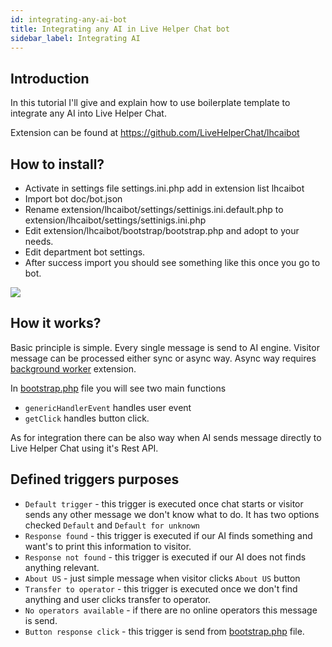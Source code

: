 ```yaml
---
id: integrating-any-ai-bot
title: Integrating any AI in Live Helper Chat bot
sidebar_label: Integrating AI
---
```


## Introduction

In this tutorial I'll give and explain how to use boilerplate template to integrate any AI into Live Helper Chat.

Extension can be found at https://github.com/LiveHelperChat/lhcaibot

## How to install?

* Activate in settings file settings.ini.php add in extension list lhcaibot
* Import bot doc/bot.json
* Rename extension/lhcaibot/settings/settinigs.ini.default.php to extension/lhcaibot/settings/settinigs.ini.php
* Edit extension/lhcaibot/bootstrap/bootstrap.php and adopt to your needs.
* Edit department bot settings.
* After success import you should see something like this once you go to bot.

![](/img/bot/lhcaibot.png)

## How it works?

Basic principle is simple. Every single message is send to AI engine. Visitor message can be processed either sync or async way. Async way requires [background worker](https://github.com/LiveHelperChat/lhc-php-resque) extension.

In [bootstrap.php](https://github.com/LiveHelperChat/lhcaibot/blob/master/bootstrap/bootstrap.php) file you will see two main functions

* `genericHandlerEvent` handles user event
* `getClick` handles button click.

As for integration there can be also way when AI sends message directly to Live Helper Chat using it's Rest API.

## Defined triggers purposes

* `Default trigger` - this trigger is executed once chat starts or visitor sends any other message we don't know what to do. It has two options checked `Default` and `Default for unknown`
* `Response found` - this trigger is executed if our AI finds something and want's to print this information to visitor.
* `Response not found` - this trigger is executed if our AI does not finds anything relevant.
* `About US` - just simple message when visitor clicks `About US` button
* `Transfer to operator` - this trigger is executed once we don't find anything and user clicks transfer to operator.
* `No operators available` - if there are no online operators this message is send.
* `Button response click` - this trigger is send from [bootstrap.php](https://github.com/LiveHelperChat/lhcaibot/blob/master/bootstrap/bootstrap.php#L85) file.